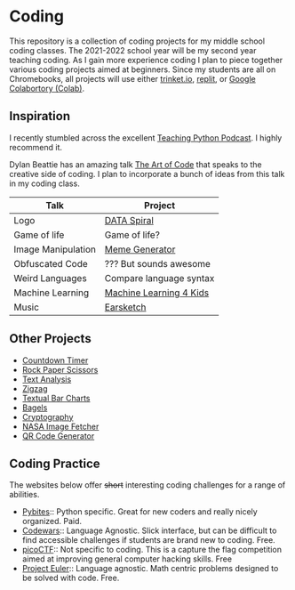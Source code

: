 # Coding

This repository is a collection of coding projects for my middle school coding classes. The 2021-2022 school year will be my second year teaching coding. As I gain more experience coding I plan to piece together various coding projects aimed at beginners. Since my students are all on Chromebooks, all projects will use either [trinket.io](https://trinket.io), [replit](https://replit.com/), or [Google Colabortory (Colab)](https://youtu.be/xoo4mTujM1U).

## Inspiration

I recently stumbled across the excellent [Teaching Python Podcast](https://www.teachingpython.fm/). I highly recommend it.

Dylan Beattie has an amazing talk [The Art of Code](https://youtu.be/6avJHaC3C2U) that speaks to the creative side of coding. I plan to incorporate a bunch of ideas from this talk in my coding class.

| Talk               | Project                                                        |
|--------------------|----------------------------------------------------------------|
| Logo               | [DATA Spiral](coding-projects/Data-Spiral.md)                  |
| Game of life       | Game of life?                                                  |
| Image Manipulation | [Meme Generator](coding-projects/meme_generator.md)            |
| Obfuscated Code    | ??? But sounds awesome                                         |
| Weird Languages    | Compare language syntax                                        |
| Machine Learning   | [Machine Learning 4 Kids](coding-projects/machine-learning.md) |
| Music              | [Earsketch](coding-projects/Earscketch.md)                     |

## Other Projects

- [Countdown Timer](coding-projects/countdown-timer.md)
- [Rock Paper Scissors](coding-projects/rock-paper-scissors.md)
- [Text Analysis](coding-projects/text-analysis.md)
- [Zigzag](coding-projects/zigzag.md)
- [Textual Bar Charts](coding-projects/textual_bar_charts.md)
- [Bagels](coding-projects/bagels.md)
- [Cryptography](coding-projects/cryptography.md)
- [NASA Image Fetcher](coding-projects/nasa_image_fetcher.md)
- [QR Code Generator](coding-projects/qr_code_generator.md)


## Coding Practice

The websites below offer ~~short~~ interesting coding challenges for a range of abilities.

- [Pybites](https://pybit.es/):: Python specific. Great for new coders and really nicely organized. Paid.
- [Codewars](https://www.codewars.com/):: Language Agnostic. Slick interface, but can be difficult to find accessible challenges if students are brand new to coding. Free.
- [picoCTF](https://picoctf.org/):: Not specific to coding. This is a capture the flag competition aimed at improving general computer hacking skills. Free
- [Project Euler](https://projecteuler.net/):: Language agnostic. Math centric problems designed to be solved with code. Free.

